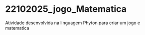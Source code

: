 # 22102025_jogo_Matematica
Atividade desenvolvida na linguagem Phyton para criar um jogo e matematica 
